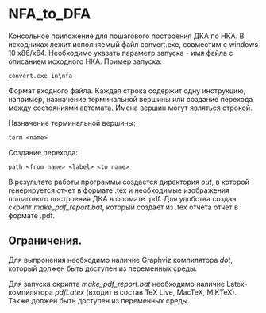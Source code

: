 # NFA_to_DFA

Консольное приложение для пошагового построения ДКА по НКА. В исходниках лежит исполняемый файл convert.exe, совместим с windows 10 x86/x64. Необходимо указать параметр запуска - имя файла с описанием исходного НКА. Пример запуска:

```convert.exe in\nfa ```

Формат входного файла. Каждая строка содержит одну инструкцию, например, назначение терминальной вершины или создание перехода между состояниями автомата. Имена вершин могут являться строкой.

Назначение терминальной вершины:

```term <name>```

Cоздание перехода:

```path <from_name> <label> <to_name>```

В результате работы программы создается директория *out*, в которой генерируется отчет в формате .tex и необходимые изображения пошагового построения ДКА в формате .pdf.
Для удобства создан скрипт *make_pdf_report.bat*, который создает из .tex отчета отчет в формате .pdf.

## Ограничения.
Для выпронения необходимо наличие Graphviz компилятора *dot*, который должен быть доступен из переменных среды.

Для запуска скрипта *make_pdf_report.bat* необходимо наличие Latex-компилятора *pdfLatex* (входит в состав TeX Live, MacTeX, MiKTeX). Также должен быть доступен из переменных среды.
